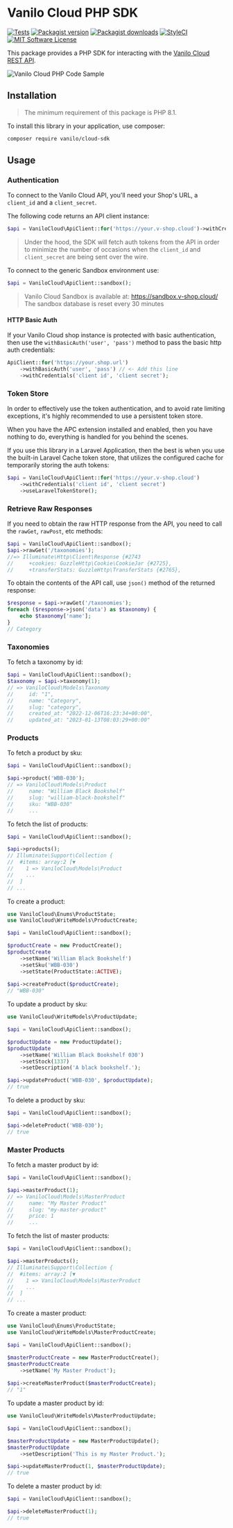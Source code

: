 # Vanilo Cloud PHP SDK

[![Tests](https://img.shields.io/github/actions/workflow/status/vaniloecc/vcl-php-sdk/tests.yml?branch=master&style=flat-square)](https://github.com/vaniloecc/vcl-php-sdk/actions?query=workflow%3Atests)
[![Packagist version](https://img.shields.io/packagist/v/vanilo/cloud-sdk.svg?style=flat-square)](https://packagist.org/packages/vanilo/cloud-sdk)
[![Packagist downloads](https://img.shields.io/packagist/dt/vanilo/cloud-sdk.svg?style=flat-square)](https://packagist.org/packages/vanilo/cloud-sdk)
[![StyleCI](https://styleci.io/repos/588679104/shield?branch=master)](https://styleci.io/repos/588679104)
[![MIT Software License](https://img.shields.io/badge/license-MIT-blue.svg?style=flat-square)](LICENSE.md)

This package provides a PHP SDK for interacting with the [Vanilo Cloud REST API](https://vanilo.cloud/docs/api/).

![Vanilo Cloud PHP Code Sample](vcl_code_sample.jpg)

## Installation

> The minimum requirement of this package is PHP 8.1.

To install this library in your application, use composer:

```bash
composer require vanilo/cloud-sdk
```

## Usage

### Authentication

To connect to the Vanilo Cloud API, you'll need your Shop's URL, a `client_id` and a `client_secret`.

The following code returns an API client instance:

```php
$api = VaniloCloud\ApiClient::for('https://your.v-shop.cloud')->withCredentials('client id', 'client secret');
```

> Under the hood, the SDK will fetch auth tokens from the API in order to
> minimize the number of occasions when the `client_id` and `client_secret` are
> being sent over the wire.

To connect to the generic Sandbox environment use:

```php
$api = VaniloCloud\ApiClient::sandbox();
```

> Vanilo Cloud Sandbox is available at: https://sandbox.v-shop.cloud/  
> The sandbox database is reset every 30 minutes

#### HTTP Basic Auth

If your Vanilo Cloud shop instance is protected with basic authentication, then use the
`withBasicAuth('user', 'pass')` method to pass the basic http auth credentials:

```php
ApiClient::for('https://your.shop.url')
    ->withBasicAuth('user', 'pass') // <- Add this line
    ->withCredentials('client id', 'client secret');
```

### Token Store

In order to effectively use the token authentication, and to avoid rate limiting exceptions, it's highly recommended
to use a persistent token store.

When you have the APC extension installed and enabled, then you have nothing to do, everything is handled for you
behind the scenes.

If you use this library in a Laravel Application, then the best is when you use the built-in Laravel Cache token store,
that utilizes the configured cache for temporarily storing the auth tokens:

```php
$api = VaniloCloud\ApiClient::for('https://your.v-shop.cloud')
    ->withCredentials('client id', 'client secret')
    ->useLaravelTokenStore();
```

### Retrieve Raw Responses

If you need to obtain the raw HTTP response from the API, you need to call the `rawGet`, `rawPost`, etc methods:

```php
$api = VaniloCloud\ApiClient::sandbox();
$api->rawGet('/taxonomies');
//=> Illuminate\Http\Client\Response {#2743
//     +cookies: GuzzleHttp\Cookie\CookieJar {#2725},
//     +transferStats: GuzzleHttp\TransferStats {#2765},
```

To obtain the contents of the API call, use `json()` method of the returned response:

```php
$response = $api->rawGet('/taxonomies');
foreach ($response->json('data') as $taxonomy) {
    echo $taxonomy['name'];
}
// Category
```

### Taxonomies

To fetch a taxonomy by id:

```php
$api = VaniloCloud\ApiClient::sandbox();
$taxonomy = $api->taxonomy(1);
// => VaniloCloud\Models\Taxonomy
//     id: "1",
//     name: "Category",
//     slug: "category",
//     created_at: "2022-12-06T16:23:34+00:00",
//     updated_at: "2023-01-13T08:03:29+00:00"
```

### Products

To fetch a product by sku:

```php
$api = VaniloCloud\ApiClient::sandbox();

$api->product('WBB-030');
// => VaniloCloud\Models\Product
//     name: "William Black Bookshelf"
//     slug: "william-black-bookshelf"
//     sku: "WBB-030"
//     ...
```

To fetch the list of products:

```php
$api = VaniloCloud\ApiClient::sandbox();

$api->products();
// Illuminate\Support\Collection {
//  #items: array:2 [▼
//    1 => VaniloCloud\Models\Product
//    ...
//  ]
// ...
```

To create a product:

```php
use VaniloCloud\Enums\ProductState;
use VaniloCloud\WriteModels\ProductCreate;

$api = VaniloCloud\ApiClient::sandbox();

$productCreate = new ProductCreate();
$productCreate
    ->setName('William Black Bookshelf')
    ->setSku('WBB-030')
    ->setState(ProductState::ACTIVE);
        
$api->createProduct($productCreate);
// "WBB-030"
```

To update a product by sku:

```php
use VaniloCloud\WriteModels\ProductUpdate;

$api = VaniloCloud\ApiClient::sandbox();

$productUpdate = new ProductUpdate();
$productUpdate
    ->setName('William Black Bookshelf 030')
    ->setStock(1337)
    ->setDescription('A black bookshelf.');

$api->updateProduct('WBB-030', $productUpdate);
// true
```

To delete a product by sku:

```php
$api = VaniloCloud\ApiClient::sandbox();

$api->deleteProduct('WBB-030');
// true
```

### Master Products

To fetch a master product by id:

```php
$api = VaniloCloud\ApiClient::sandbox();

$api->masterProduct(1);
// => VaniloCloud\Models\MasterProduct
//     name: "My Master Product"
//     slug: "my-master-product"
//     price: 1
//     ...
```

To fetch the list of master products:

```php
$api = VaniloCloud\ApiClient::sandbox();

$api->masterProducts();
// Illuminate\Support\Collection {
//  #items: array:2 [▼
//    1 => VaniloCloud\Models\MasterProduct
//    ...
//  ]
// ...
```

To create a master product:

```php
use VaniloCloud\Enums\ProductState;
use VaniloCloud\WriteModels\MasterProductCreate;

$api = VaniloCloud\ApiClient::sandbox();

$masterProductCreate = new MasterProductCreate();
$masterProductCreate
    ->setName('My Master Product');
        
$api->createMasterProduct($masterProductCreate);
// "1"
```

To update a master product by id:

```php
use VaniloCloud\WriteModels\MasterProductUpdate;

$api = VaniloCloud\ApiClient::sandbox();

$masterProductUpdate = new MasterProductUpdate();
$masterProductUpdate
    ->setDescription('This is my Master Product.');

$api->updateMasterProduct(1, $masterProductUpdate);
// true
```

To delete a master product by id:

```php
$api = VaniloCloud\ApiClient::sandbox();

$api->deleteMasterProduct(1);
// true
```

